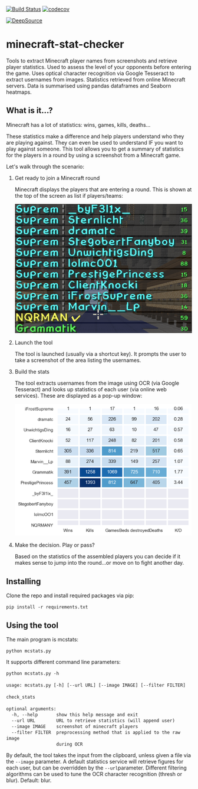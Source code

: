 [![Build Status](https://travis-ci.org/paulknewton/minecraft-stat-checker.svg?branch=master)](https://travis-ci.org/paulknewton/minecraft-stat-checker)
[![codecov](https://codecov.io/gh/paulknewton/minecraft-stat-checker/branch/master/graph/badge.svg)](https://codecov.io/gh/paulknewton/minecraft-stat-checker)

[![DeepSource](https://static.deepsource.io/deepsource-badge-light.svg)](https://deepsource.io/gh/paulknewton/minecraft-stat-checker/?ref=repository-badge)

# minecraft-stat-checker
Tools to extract Minecraft player names from screenshots and retrieve player statistics. Used to assess the level of your opponents before entering the game. Uses optical character recognition via Google Tesseract to extract usernames from images. Statistics retrieved from online Minecraft servers. Data is summarised using pandas dataframes and Seaborn heatmaps.

## What is it...?

Minecraft has a lot of statistics: wins, games, kills, deaths...

These statistics make a difference and help players understand who they are playing against. They can even be used to understand IF you want to play against someone. This tool allows you to get a summary of statistics for the players in a round by using a screenshot from a Minecraft game.

Let's walk through the scenario:

1. Get ready to join a Minecraft round

    Minecraft displays the players that are entering a round. This is shown at the top of the screen as list if players/teams:

    ![Screenshot](docs/screenshot.png)

1. Launch the tool

    The tool is launched (usually via a shortcut key). It prompts the user to take a screenshot of the area listing the usernames.

1. Build the stats

    The tool extracts usernames from the image using OCR (via Google Tesseract) and looks up statistics of each user (via online web services). These are displayed as a pop-up window:

    ![Statistics](docs/stats.png)

1. Make the decision. Play or pass?

    Based on the statistics of the assembled players you can decide if it makes sense to jump into the round...or move on to fight another day.

## Installing
Clone the repo and install required packages via pip:
```
pip install -r requirements.txt
```

## Using the tool
The main program is mcstats:
```
python mcstats.py
```

It supports different command line parameters:
```
python mcstats.py -h

usage: mcstats.py [-h] [--url URL] [--image IMAGE] [--filter FILTER]

check_stats

optional arguments:
  -h, --help       show this help message and exit
  --url URL        URL to retrieve statistics (will append user)
  --image IMAGE    screenshot of minecraft players
  --filter FILTER  preprocessing method that is applied to the raw image
                   during OCR
```

By default, the tool takes the input from the clipboard, unless given a file via the `--image` parameter.
A default statistics service will retrieve figures for each user, but can be overridden by the `--url`parameter.
Different filtering algorithms can be used to tune the OCR character recognition (thresh or blur). Default: blur.
